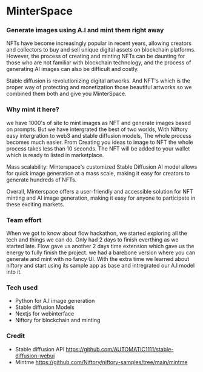 # MinterSpace

### Generate images using A.I and mint them right away

NFTs have become increasingly popular in recent years, allowing creators and collectors to buy and sell unique digital assets on blockchain platforms. However, the process of creating and minting NFTs can be daunting for those who are not familiar with blockchain technology, and the process of generating AI images can also be difficult and costly.

Stable diffusion is revolutionizing digital artworks. And NFT's which is the proper way of protecting and monetization those beautiful artworks so we combined them both and give you MinterSpace.

### Why mint it here?

we have 1000's of site to mint images as NFT and generate images based on prompts. But we have intergrated the best of two worlds, With Niftory easy intergration to web3 and stable diffusion models, The whole process becomes much easier. From Creating you ideas to image to NFT the whole process takes less than 10 seconds. The NFT will be added to your wallet which is ready to listed in marketplace. 

Mass scalability: Minterspace's customized Stable Diffusion AI model allows for quick image generation at a mass scale, making it easy for creators to generate hundreds of NFTs.

Overall, Minterspace offers a user-friendly and accessible solution for NFT minting and AI image generation, making it easy for anyone to participate in these exciting markets.

### Team effort

When we got to know about flow hackathon, we started exploring all the tech and things we can do. Only had 2 days to finish everthing as we started late. Flow gave us another 2 days time extension which gave us the energy to fully finish the project. we had a barebone version where you can generate and mint with no fancy UI. With the extra time we learned about niftory and start using its sample app as base and intregrated our A.I model into it.

### Tech used
- Python for A.I image generation
- Stable diffusion Models
- Nextjs for webinterface
- Niftory for blockchain and minting

### Credit
- Stable diffusion API https://github.com/AUTOMATIC1111/stable-diffusion-webui 
- Mintme https://github.com/Niftory/niftory-samples/tree/main/mintme
